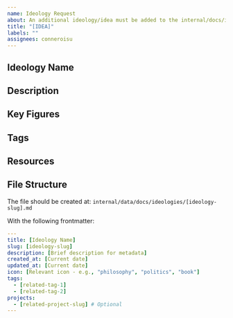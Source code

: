 ```yaml
---
name: Ideology Request
about: An additional ideology/idea must be added to the internal/docs/ideologies folder
title: "[IDEA]"
labels: ""
assignees: conneroisu
---
```


## Ideology Name

<!-- Enter the name of the ideology -->

## Description

<!-- Provide a brief description of what this ideology is -->

## Key Figures

<!-- List important thinkers, authors, or figures associated with this ideology -->

## Tags

<!-- List related tags that should be associated with this ideology file -->

## Resources

<!-- Add any helpful links, books, or references to learn more about this ideology -->

## File Structure

The file should be created at: `internal/data/docs/ideologies/[ideology-slug].md`

With the following frontmatter:

```yaml
---
title: [Ideology Name]
slug: [ideology-slug]
description: [Brief description for metadata]
created_at: [Current date]
updated_at: [Current date]
icon: [Relevant icon - e.g., "philosophy", "politics", "book"]
tags:
  - [related-tag-1]
  - [related-tag-2]
projects:
  - [related-project-slug] # Optional
---
```
